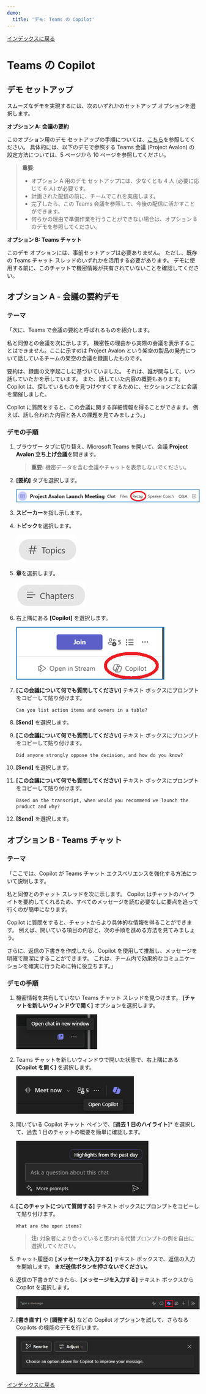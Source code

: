 ```yaml
---
demo:
  title: 'デモ: Teams の Copilot'
---
```


[インデックスに戻る](https://microsoftlearning.github.io/MS-4012-Microsoft-Copilot-Web-Based-Interactive-Experience-for-Executives/)

# Teams の Copilot

## デモ セットアップ

スムーズなデモを実現するには、次のいずれかのセットアップ オプションを選択します。

**オプション A: 会議の要約**

このオプション用のデモ セットアップの手順については、[こちら](https://microsoft.seismic.com/Link/Content/DCFPQWmT2DMXC8WJjgjP4H44GWXG)を参照してください。 具体的には、以下のデモで参照する Teams 会議 (Project Avalon) の設定方法については、5 ページから 10 ページを参照してください。

> **重要**:
> - オプション A 用のデモ セットアップには、少なくとも 4 人 (必要に応じて 6 人) が必要です。
> - 計画された配信の前に、チームでこれを実施します。
> - 完了したら、この Teams 会議を参照して、今後の配信に活かすことができます。
> - 何らかの理由で準備作業を行うことができない場合は、オプション B のデモを参照してください。

**オプション B: Teams チャット**

このデモ オプションには、事前セットアップは必要ありません。 ただし、既存の Teams チャット スレッドのいずれかを活用する必要があります。 デモに使用する前に、このチャットで機密情報が共有されていないことを確認してください。


## オプション A - 会議の要約デモ

### テーマ

「次に、Teams で会議の要約と呼ばれるものを紹介します。

私と同僚との会議を次に示します。 機密性の理由から実際の会議を表示することはできません。ここに示すのは Project Avalon という架空の製品の発売について話しているチームの架空の会議を録画したものです。

要約は、録画の文字起こしに基づいていました。 それは、誰が関与して、いつ話していたかを示しています。 また、話していた内容の概要もあります。 Copilot は、探しているものを見つけやすくするために、セクションごとに会議を開催しました。

Copilot に質問をすると、この会議に関する詳細情報を得ることができます。 例えば、話し合われた内容と各人の課題を見てみましょう。」

### デモの手順

1. ブラウザー タブに切り替え、Microsoft Teams を開いて、会議 **Project Avalon 立ち上げ会議**を開きます。

    > **重要:**  機密データを含む会議やチャットを表示しないでください。

1. **[要約]** タブを選択します。

    ![Teams の Copilot の要約を示すスクリーンショット。](../Demos/Media/teams_recap.png)

1. **スピーカー**を指し示します。
1. **トピック**を選択します。

    ![Teams の Copilot のトピックを示すスクリーンショット。](../Demos/Media/teams_topics.png)

1. **章**を選択します。

    ![Teams の Copilot の章を示すスクリーンショット。](../Demos/Media/teams_chapters.png)

1. 右上隅にある **[Copilot]** を選択します。

    ![Teams の Copilot の Copilot オプションを示すスクリーンショット。](../Demos/Media/teams_copilot.png)

1. **[この会議について何でも質問してください]** テキスト ボックスにプロンプトをコピーして貼り付けます。

    ```text
    Can you list action items and owners in a table?
    ```

1. **[Send]** を選択します。
1. **[この会議について何でも質問してください]** テキスト ボックスにプロンプトをコピーして貼り付けます。 

    ```text
    Did anyone strongly oppose the decision, and how do you know?
    ```
    
1. **[Send]** を選択します。
1. **[この会議について何でも質問してください]** テキスト ボックスにプロンプトをコピーして貼り付けます。

    ```text
    Based on the transcript, when would you recommend we launch the product and why?
    ```

1. **[Send]** を選択します。

## オプション B - Teams チャット

### テーマ

「ここでは、Copilot が Teams チャット エクスペリエンスを強化する方法について説明します。

私と同僚とのチャット スレッドを次に示します。 Copilot はチャットのハイライトを要約してくれるため、すべてのメッセージを読む必要なしに要点を追って行くのが簡単になります。

Copilot に質問をすると、チャットからより具体的な情報を得ることができます。 例えば、開いている項目の内容と、次の手順を進める方法を見てみましょう。

さらに、返信の下書きを作成したら、Copilot を使用して推敲し、メッセージを明確で簡潔にすることができます。 これは、チーム内で効果的なコミュニケーションを確実に行うために特に役立ちます。」

### デモの手順

1. 機密情報を共有していない Teams チャット スレッドを見つけます。 **[チャットを新しいウィンドウで開く]** オプションを選択します。

    ![[チャットを新しいウィンドウで開く] オプションを示すスクリーンショット。](../Demos/Media/teams_open_chat_window.png)

1. Teams チャットを新しいウィンドウで開いた状態で、右上隅にある **[Copilot を開く]** を選択します。

    ![Teams チャットで [Copilot を開く] を示すスクリーンショット。](../Demos/Media/teams_open_copilot.png)

1. 開いている Copilot チャット ペインで、**[過去 1 日のハイライト]*** を選択して、過去 1 日のチャットの概要を簡単に確認します。

    ![Teams チャットで [Copilot を開く] を示すスクリーンショット。](../Demos/Media/teams_highlights.png)

1. **[このチャットについて質問する]** テキスト ボックスにプロンプトをコピーして貼り付けます。 

    ```text
    What are the open items?
    ```
    > **注:**  対象者により合っていると思われる代替プロンプトの例を自由に選択してください。   

1. チャット履歴の **[メッセージを入力する]** テキスト ボックスで、返信の入力を開始します。 **まだ送信ボタンを押さないでください。**

1. 返信の下書きができたら、**[メッセージを入力する]** テキスト ボックスから Copilot を選択します。

    ![Teams チャット スレッドで [Copilot を開く] を示すスクリーンショット。](../Demos/Media/teams_open_copilot_chat.png)   

1. **[書き直す]** や **[調整する]** などの Copilot オプションを試して、さらなる Copilots の機能のデモを行います。

    ![Teams Copilot の [書き直す] と [調整する] を示すスクリーンショット。](../Demos/Media/teams_rewrite_adjust.png)     

[インデックスに戻る](https://microsoftlearning.github.io/MS-4012-Microsoft-Copilot-Web-Based-Interactive-Experience-for-Executives/)

